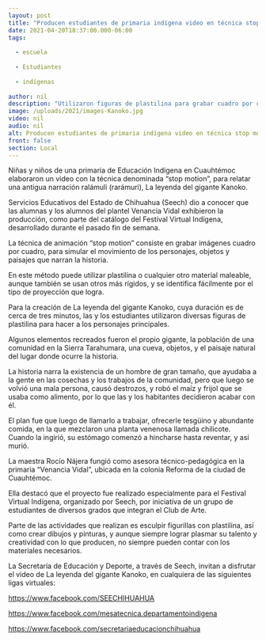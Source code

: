 ```yaml
---
layout: post
title: "Producen estudiantes de primaria indígena video en técnica stop motion"
date: 2021-04-20T18:37:00.000-06:00
tags:
  
  - escuela
  
  - Estudiantes
  
  - indígenas
  
author: nil
description: "Utilizaron figuras de plastilina para grabar cuadro por cuadro, La leyenda del gigante Kanoko, una antigua narración ralámuli (rarámuri), que presentaron en el Festival Virtual Indígena, informa Seech"
image: /uploads/2021/images-Kanoko.jpg
video: nil
audio: nil
alt: Producen estudiantes de primaria indígena video en técnica stop motion
front: false
section: Local
---
```


Niñas y niños de una primaria de Educación Indígena en Cuauhtémoc elaboraron un video con la técnica denominada “stop motion”, para relatar una antigua narración ralámuli (rarámuri), La leyenda del gigante Kanoko.

 

Servicios Educativos del Estado de Chihuahua (Seech) dio a conocer que las alumnas y los alumnos del plantel Venancia Vidal exhibieron la producción, como parte del catálogo del Festival Virtual Indígena, desarrollado durante el pasado fin de semana.

 

La técnica de animación “stop motion” consiste en grabar imágenes cuadro por cuadro, para simular el movimiento de los personajes, objetos y paisajes que narran la historia.

 

En este método puede utilizar plastilina o cualquier otro material maleable, aunque también se usan otros más rígidos, y se identifica fácilmente por el tipo de proyección que logra.

 

Para la creación de La leyenda del gigante Kanoko, cuya duración es de cerca de tres minutos, las y los estudiantes utilizaron diversas figuras de plastilina para hacer a los personajes principales.

 

Algunos elementos recreados fueron el propio gigante, la población de una comunidad en la Sierra Tarahumara, una cueva, objetos, y el paisaje natural del lugar donde ocurre la historia.

 

La historia narra la existencia de un hombre de gran tamaño, que ayudaba a la gente en las cosechas y los trabajos de la comunidad, pero que luego se volvió una mala persona, causó destrozos, y robó el maíz y frijol que se usaba como alimento, por lo que las y los habitantes decidieron acabar con él.

 

El plan fue que luego de llamarlo a trabajar, ofrecerle tesgüino y abundante comida, en la que mezclaron una planta venenosa llamada chilicote. Cuando la ingirió, su estómago comenzó a hincharse hasta reventar, y así murió.

 

La maestra Rocío Nájera fungió como asesora técnico-pedagógica en la primaria “Venancia Vidal”, ubicada en la colonia Reforma de la ciudad de Cuauhtémoc.

 

Ella destacó que el proyecto fue realizado especialmente para el Festival Virtual Indígena, organizado por Seech, por iniciativa de un grupo de estudiantes de diversos grados que integran el Club de Arte.

 

Parte de las actividades que realizan es esculpir figurillas con plastilina, así como crear dibujos y pinturas, y aunque siempre lograr plasmar su talento y creatividad con lo que producen, no siempre pueden contar con los materiales necesarios.

 

La Secretaría de Educación y Deporte, a través de Seech, invitan a disfrutar el video de La leyenda del gigante Kanoko, en cualquiera de las siguientes ligas virtuales:


https://www.facebook.com/SEECHIHUAHUA 


https://www.facebook.com/mesatecnica.departamentoindigena 


https://www.facebook.com/secretariaeducacionchihuahua 